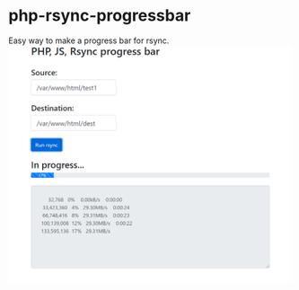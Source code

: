 # php-rsync-progressbar
Easy way to make a progress bar for rsync.
![Alt text](/screen.png?raw=true "Screen")
